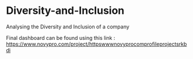 # Diversity-and-Inclusion
Analysing the Diversity and Inclusion of a company

Final dashboard can be found using this link : https://www.novypro.com/project/httpswwwnovyprocomprofileprojectsrkbdi

